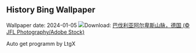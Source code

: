 ## History Bing Wallpaper
Wallpaper date: 2024-01-05
![](https://www.bing.com/th?id=OHR.AlpsReflecting_ZH-CN4036320440_UHD.jpg&w=1000)Download: [巴伐利亚阿尔卑斯山脉，德国 (© JFL Photography/Adobe Stock)](https://www.bing.com/th?id=OHR.AlpsReflecting_ZH-CN4036320440_UHD.jpg)

Auto get programm by LtgX
